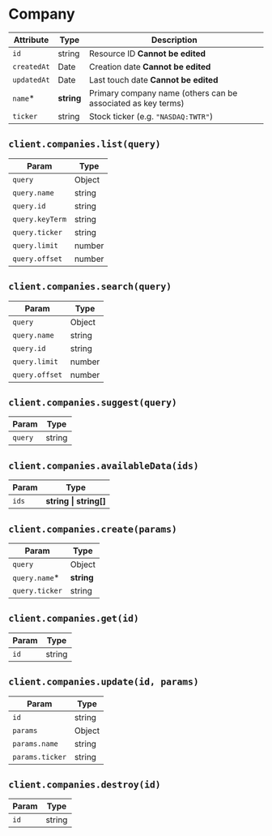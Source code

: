 # Company

| Attribute | Type | Description |
| --------- | ---- | ----------- |
| `id`        | string     | Resource ID **Cannot be edited** |
| `createdAt` | Date       | Creation date **Cannot be edited** |
| `updatedAt` | Date       | Last touch date **Cannot be edited** |
| `name`*     | **string** | Primary company name (others can be associated as key terms) |
| `ticker`    | string     | Stock ticker (e.g. `"NASDAQ:TWTR"`) |

## `client.companies.list(query)`

| Param | Type |
|-------|------|
| `query`         | Object |
| `query.name`    | string |
| `query.id`      | string |
| `query.keyTerm` | string |
| `query.ticker`  | string |
| `query.limit`   | number |
| `query.offset`  | number |

## `client.companies.search(query)`

| Param | Type |
|-------|------|
| `query`         | Object |
| `query.name`    | string |
| `query.id`      | string |
| `query.limit`   | number |
| `query.offset`  | number |

## `client.companies.suggest(query)`

| Param | Type |
|-------|------|
| `query`         | string |

## `client.companies.availableData(ids)`

| Param | Type |
|-------|------|
| `ids` | **string \| string[]** |

## `client.companies.create(params)`

| Param | Type |
|-------|------|
| `query`         | Object |
| `query.name`*   | **string** |
| `query.ticker`  | string |

## `client.companies.get(id)`

| Param | Type |
|-------|------|
| `id` | string |

## `client.companies.update(id, params)`

| Param | Type |
|-------|------|
| `id`            | string |
| `params`        | Object |
| `params.name`   | string |
| `params.ticker` | string |

## `client.companies.destroy(id)`

| Param | Type |
|-------|------|
| `id` | string |

